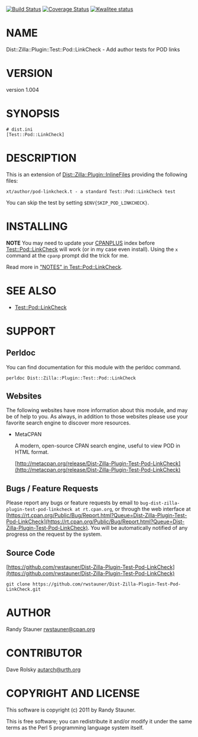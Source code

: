 [![Build Status](https://travis-ci.org/rwstauner/Dist-Zilla-Plugin-Test-Pod-LinkCheck.svg?branch=master)](https://travis-ci.org/rwstauner/Dist-Zilla-Plugin-Test-Pod-LinkCheck)
[![Coverage Status](https://coveralls.io/repos/rwstauner/Dist-Zilla-Plugin-Test-Pod-LinkCheck/badge.svg?branch=master)](https://coveralls.io/r/rwstauner/Dist-Zilla-Plugin-Test-Pod-LinkCheck?branch=master)
[![Kwalitee status](http://cpants.cpanauthors.org/dist/Dist-Zilla-Plugin-Test-Pod-LinkCheck.png)](http://cpants.charsbar.org/dist/overview/Dist-Zilla-Plugin-Test-Pod-LinkCheck)

# NAME

Dist::Zilla::Plugin::Test::Pod::LinkCheck - Add author tests for POD links

# VERSION

version 1.004

# SYNOPSIS

    # dist.ini
    [Test::Pod::LinkCheck]

# DESCRIPTION

This is an extension of [Dist::Zilla::Plugin::InlineFiles](https://metacpan.org/pod/Dist::Zilla::Plugin::InlineFiles)
providing the following files:

    xt/author/pod-linkcheck.t - a standard Test::Pod::LinkCheck test

You can skip the test by setting
`$ENV{SKIP_POD_LINKCHECK}`.

# INSTALLING

**NOTE** You may need to update your [CPANPLUS](https://metacpan.org/pod/CPANPLUS) index
before [Test::Pod::LinkCheck](https://metacpan.org/pod/Test::Pod::LinkCheck) will work (or in my case even install).
Using the `x` command at the `cpanp` prompt did the trick for me.

Read more in ["NOTES" in Test::Pod::LinkCheck](https://metacpan.org/pod/Test::Pod::LinkCheck#NOTES).

# SEE ALSO

- [Test::Pod::LinkCheck](https://metacpan.org/pod/Test::Pod::LinkCheck)

# SUPPORT

## Perldoc

You can find documentation for this module with the perldoc command.

    perldoc Dist::Zilla::Plugin::Test::Pod::LinkCheck

## Websites

The following websites have more information about this module, and may be of help to you. As always,
in addition to those websites please use your favorite search engine to discover more resources.

- MetaCPAN

    A modern, open-source CPAN search engine, useful to view POD in HTML format.

    [http://metacpan.org/release/Dist-Zilla-Plugin-Test-Pod-LinkCheck](http://metacpan.org/release/Dist-Zilla-Plugin-Test-Pod-LinkCheck)

## Bugs / Feature Requests

Please report any bugs or feature requests by email to `bug-dist-zilla-plugin-test-pod-linkcheck at rt.cpan.org`, or through
the web interface at [https://rt.cpan.org/Public/Bug/Report.html?Queue=Dist-Zilla-Plugin-Test-Pod-LinkCheck](https://rt.cpan.org/Public/Bug/Report.html?Queue=Dist-Zilla-Plugin-Test-Pod-LinkCheck). You will be automatically notified of any
progress on the request by the system.

## Source Code

[https://github.com/rwstauner/Dist-Zilla-Plugin-Test-Pod-LinkCheck](https://github.com/rwstauner/Dist-Zilla-Plugin-Test-Pod-LinkCheck)

    git clone https://github.com/rwstauner/Dist-Zilla-Plugin-Test-Pod-LinkCheck.git

# AUTHOR

Randy Stauner <rwstauner@cpan.org>

# CONTRIBUTOR

Dave Rolsky <autarch@urth.org>

# COPYRIGHT AND LICENSE

This software is copyright (c) 2011 by Randy Stauner.

This is free software; you can redistribute it and/or modify it under
the same terms as the Perl 5 programming language system itself.
